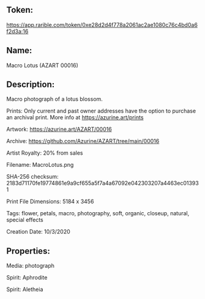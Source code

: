 ## Token:

https://app.rarible.com/token/0xe28d2d4f778a2061ac2ae1080c76c4bd0a6f2d3a:16

## Name:

Macro Lotus (AZART 00016)

## Description: 

Macro photograph of a lotus blossom.

Prints: Only current and past owner addresses have the option to purchase an archival print. More info at https://azurine.art/prints

Artwork: https://azurine.art/AZART/00016

Archive: https://github.com/Azurine/AZART/tree/main/00016

Artist Royalty: 20% from sales

Filename: MacroLotus.png

SHA-256 checksum: 2183d71170fe19774861e9a9cf655a5f7a4a67092e042303207a4463ec013931

Print File Dimensions: 5184 x 3456

Tags: flower, petals, macro, photography, soft, organic, closeup, natural, special effects

Creation Date: 10/3/2020

## Properties:

Media: photograph

Spirit: Aphrodite

Spirit: Aletheia

